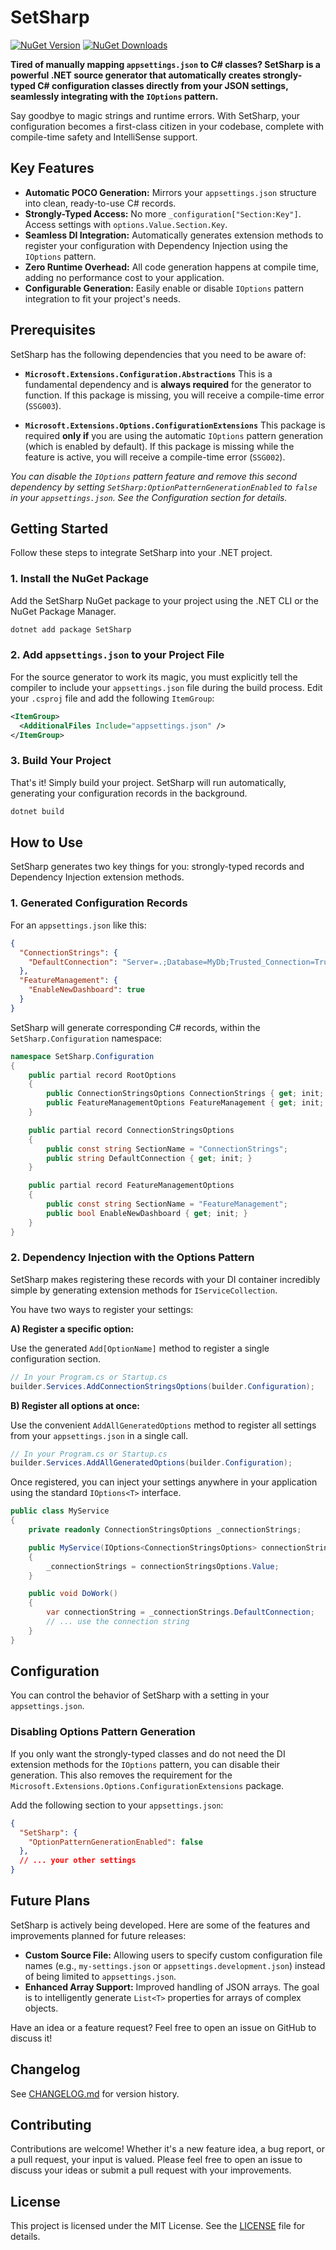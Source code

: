 # SetSharp

[![NuGet Version](https://img.shields.io/nuget/v/SetSharp.svg?style=flat-square)](https://www.nuget.org/packages/SetSharp/)
[![NuGet Downloads](https://img.shields.io/nuget/dt/SetSharp.svg?style=flat-square)](https://www.nuget.org/packages/SetSharp/)
 <!-- [![Build Status](https://img.shields.io/github/actions/workflow/status/beheshty/SetSharp/dotnet.yml?branch=master&style=flat-square)](https://github.com/beheshty/SetSharp/actions) -->

**Tired of manually mapping `appsettings.json` to C# classes? SetSharp is a powerful .NET source generator that automatically creates strongly-typed C# configuration classes directly from your JSON settings, seamlessly integrating with the `IOptions` pattern.**

Say goodbye to magic strings and runtime errors. With SetSharp, your configuration becomes a first-class citizen in your codebase, complete with compile-time safety and IntelliSense support.

## Key Features

-   **Automatic POCO Generation:** Mirrors your `appsettings.json` structure into clean, ready-to-use C# records.
-   **Strongly-Typed Access:** No more `_configuration["Section:Key"]`. Access settings with `options.Value.Section.Key`.
-   **Seamless DI Integration:** Automatically generates extension methods to register your configuration with Dependency Injection using the `IOptions` pattern.
-   **Zero Runtime Overhead:** All code generation happens at compile time, adding no performance cost to your application.
-   **Configurable Generation:** Easily enable or disable `IOptions` pattern integration to fit your project's needs.

## Prerequisites

SetSharp has the following dependencies that you need to be aware of:

-   **`Microsoft.Extensions.Configuration.Abstractions`**
    This is a fundamental dependency and is **always required** for the generator to function. If this package is missing, you will receive a compile-time error (`SSG003`).

-   **`Microsoft.Extensions.Options.ConfigurationExtensions`**
    This package is required **only if** you are using the automatic `IOptions` pattern generation (which is enabled by default). If this package is missing while the feature is active, you will receive a compile-time error (`SSG002`).

*You can disable the `IOptions` pattern feature and remove this second dependency by setting `SetSharp:OptionPatternGenerationEnabled` to `false` in your `appsettings.json`. See the Configuration section for details.*

## Getting Started

Follow these steps to integrate SetSharp into your .NET project.

### 1. Install the NuGet Package

Add the SetSharp NuGet package to your project using the .NET CLI or the NuGet Package Manager.

```bash
dotnet add package SetSharp
```

### 2. Add `appsettings.json` to your Project File

For the source generator to work its magic, you must explicitly tell the compiler to include your `appsettings.json` file during the build process. Edit your `.csproj` file and add the following `ItemGroup`:

```xml
<ItemGroup>
  <AdditionalFiles Include="appsettings.json" />
</ItemGroup>
```

### 3. Build Your Project

That's it! Simply build your project. SetSharp will run automatically, generating your configuration records in the background.

```bash
dotnet build
```

## How to Use

SetSharp generates two key things for you: strongly-typed records and Dependency Injection extension methods.

### 1. Generated Configuration Records

For an `appsettings.json` like this:

```json
{
  "ConnectionStrings": {
    "DefaultConnection": "Server=.;Database=MyDb;Trusted_Connection=True;"
  },
  "FeatureManagement": {
    "EnableNewDashboard": true
  }
}
```

SetSharp will generate corresponding C# records, within the `SetSharp.Configuration` namespace:

```csharp
namespace SetSharp.Configuration
{
    public partial record RootOptions
    {
        public ConnectionStringsOptions ConnectionStrings { get; init; }
        public FeatureManagementOptions FeatureManagement { get; init; }
    }

    public partial record ConnectionStringsOptions
    {
        public const string SectionName = "ConnectionStrings";
        public string DefaultConnection { get; init; }
    }

    public partial record FeatureManagementOptions
    {
        public const string SectionName = "FeatureManagement";
        public bool EnableNewDashboard { get; init; }
    }
}
```

### 2. Dependency Injection with the Options Pattern

SetSharp makes registering these records with your DI container incredibly simple by generating extension methods for `IServiceCollection`.

You have two ways to register your settings:

**A) Register a specific option:**

Use the generated `Add[OptionName]` method to register a single configuration section.

```csharp
// In your Program.cs or Startup.cs
builder.Services.AddConnectionStringsOptions(builder.Configuration);
```

**B) Register all options at once:**

Use the convenient `AddAllGeneratedOptions` method to register all settings from your `appsettings.json` in a single call.

```csharp
// In your Program.cs or Startup.cs
builder.Services.AddAllGeneratedOptions(builder.Configuration);
```

Once registered, you can inject your settings anywhere in your application using the standard `IOptions<T>` interface.

```csharp
public class MyService
{
    private readonly ConnectionStringsOptions _connectionStrings;

    public MyService(IOptions<ConnectionStringsOptions> connectionStringsOptions)
    {
        _connectionStrings = connectionStringsOptions.Value;
    }

    public void DoWork()
    {
        var connectionString = _connectionStrings.DefaultConnection;
        // ... use the connection string
    }
}
```

## Configuration

You can control the behavior of SetSharp with a setting in your `appsettings.json`.

### Disabling Options Pattern Generation

If you only want the strongly-typed classes and do not need the DI extension methods for the `IOptions` pattern, you can disable their generation. This also removes the requirement for the `Microsoft.Extensions.Options.ConfigurationExtensions` package.

Add the following section to your `appsettings.json`:

```json
{
  "SetSharp": {
    "OptionPatternGenerationEnabled": false
  },
  // ... your other settings
}
```

## Future Plans

SetSharp is actively being developed. Here are some of the features and improvements planned for future releases:

-   **Custom Source File:** Allowing users to specify custom configuration file names (e.g., `my-settings.json` or `appsettings.development.json`) instead of being limited to `appsettings.json`.
-   **Enhanced Array Support:** Improved handling of JSON arrays. The goal is to intelligently generate `List<T>` properties for arrays of complex objects.

Have an idea or a feature request? Feel free to open an issue on GitHub to discuss it!

## Changelog
See [CHANGELOG.md](https://github.com/beheshty/SetSharp/blob/master/CHANGELOG.md) for version history.

## Contributing

Contributions are welcome! Whether it's a new feature idea, a bug report, or a pull request, your input is valued. Please feel free to open an issue to discuss your ideas or submit a pull request with your improvements.

## License

This project is licensed under the MIT License. See the [LICENSE](https://github.com/beheshty/SetSharp/blob/master/LICENSE.txt) file for details.
